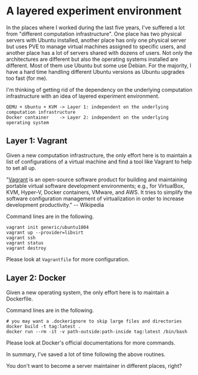 # A layered experiment environment

In the places where I worked during the last five years, I've suffered a lot
from "different computation infrastructure". One place has two physical servers
with Ubuntu installed, another place has only one physical server but uses PVE
to manage virtual machines assigned to specific users, and another place has a
lot of servers shared with dozens of users. Not only the architectures are
different but also the operating systems installed are different. Most of them
use Ubuntu but some use Debian. For the majority, I have a hard time handling
different Ubuntu versions as Ubuntu upgrades too fast (for me).

I'm thinking of getting rid of the dependency on the underlying computation
infrastructure with an idea of layered experiment environment.

```
QEMU + Ubuntu + KVM -> Layer 1: independent on the underlying computation infrastructure
Docker container    -> Layer 2: independent on the underlying operating system
```

## Layer 1: Vagrant

Given a new computation infrastructure, the only effort here is to maintain a
list of configurations of a virtual machine and find a tool like Vagrant to help
to set all up.

"[Vagrant](https://en.wikipedia.org/wiki/Vagrant_(software)) is an open-source
software product for building and maintaining portable virtual software
development environments; e.g., for VirtualBox, KVM, Hyper-V, Docker containers,
VMware, and AWS. It tries to simplify the software configuration management of
virtualization in order to increase development productivity." -- Wikipedia

Command lines are in the following.

```
vagrant init generic/ubuntu1804
vagrant up --provider=libvirt
vagrant ssh
vagrant status
vagrant destroy
```

Please look at `Vagrantfile` for more configuration.

[^1]: [install libVirt on Ubuntu 20.04](https://linuxize.com/post/how-to-install-kvm-on-ubuntu-20-04/)
[^2]: [usage of libvirt vagrant](https://ostechnix.com/how-to-use-vagrant-with-libvirt-kvm-provider/)

## Layer 2: Docker

Given a new operating system, the only effort here is to maintain a Dockerfile.

Command lines are in the following.

```
# you may want a .dockerignore to skip large files and directories
docker build -t tag:latest .
docker run --rm -it -v path-outside:path-inside tag:latest /bin/bash
```

Please look at Docker's official documentations for more commands.

In summary, I've saved a lot of time following the above routines.

You don't want to become a server maintainer in different places, right?